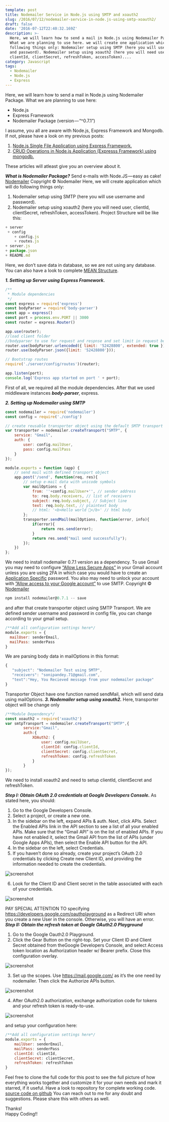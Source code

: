 ```yaml
---
template: post
title: Nodemailer Service in Node.js using SMTP and xoauth2
slug: /2016/07/12/nodemailer-service-in-node.js-using-smtp-xoauth2/
draft: false
date: '2016-07-12T22:40:32.169Z'
description: >-
  Here, we will learn how to send a mail in Node.js using Nodemailer Package.
  What we are planning to use here. we will create one application which will do
  following things only: Nodemailer setup using SMTP (here you will use username
  and password). Nodemailer setup using xoauth2 (here you will need user,
  clientId, clientSecret, refreshToken, accessToken)....
category: Javascript
tags:
  - Nodemailer
  - Node.js
  - Express
---
```

Here, we will learn how to send a mail in Node.js using Nodemailer Package. What we are planning to use here:

* Node.js
* Express Framework
* Nodemailer Package (version — “^0.7.1”)

I assume, you all are aware with Node.js, Express Framework and Mongodb. If not, please have a look on my previous posts:

1. [Node.js Single File Application using Express Framework.](http://thepandeysoni.org/2016/02/05/node.js-single-file-application-using-express-framework/)
2. [CRUD Operations in Node.js Application (Expresss Framework) using mongodb.](http://thepandeysoni.org/2016/05/04/CRUD-operations-in-node.js-application-(expresss=framework)-using-mongodb/)

These articles will atleast give you an overview about it.

**_What is Nodemailer Package?_**
Send e-mails with Node.JS — easy as cake! [Nodemailer](http://nodemailer.com/)
Copyright © Nodemailer
Here, we will create application which will do following things only:

1. Nodemailer setup using SMTP (here you will use username and password).
2. Nodemailer setup using xoauth2 (here you will need user, clientId, clientSecret, refreshToken, accessToken).
   Project Structure will be like this:

```js
+ server
 + config
    + config.js
    + routes.js
+ server.js
+ package.json
+ README.md
```

Here, we don’t save data in database, so we are not using any database. You can also have a look to complete [MEAN Structure](http://thepandeysoni.org/2016/04/05/CRUD-Operation-with-UI-integration-(Angular.js)/).

**_1. Setting up Server using Express Framework._**

```js
/**
 * Module dependencies
 */
const express = require('express')
const bodyParser = require('body-parser')
const app = express()
const port = process.env.PORT || 3000
const router = express.Router()

app.use(router);
//load client folder
//bodyparser to use for request and respnse and set limit in request body data
router.use(bodyParser.urlencoded({ limit: '52428800', extended: true }));
router.use(bodyParser.json({limit: '52428800'}));

// Bootstrap routes
require('./server/config/routes')(router);

app.listen(port);
console.log('Express app started on port ' + port);
```

First of all, we required all the module dependencies. After that we used middleware instances **_body-parser_**, express.

**_2. Setting up Nodemailer using SMTP_**

```js
const nodemailer = require('nodemailer')
const config = require('./config')

// create reusable transporter object using the default SMTP transport
var transporter = nodemailer.createTransport("SMTP", {
    service: "Gmail",
    auth: {
        user: config.mailUser,
        pass: config.mailPass
    }
});

module.exports = function (app) {
    // send mail with defined transport object
    app.post('/send', function(req, res){  
        // setup e-mail data with unicode symbols
        var mailOptions = {
            from: ''+config.mailUser+'', // sender address
            to: req.body.receivers, // list of receivers
            subject: req.body.subject, // Subject line
            text: req.body.text, // plaintext body
            // html: '<b>Hello world 🐴</b>' // html body
        }; 
        transporter.sendMail(mailOptions, function(error, info){
            if(error){
                return res.send(error);
            }
            return res.send("mail send successfully");
        }); 
    })
};
```

We need to install nodemailer 0.7.1 version as a dependency.
To use Gmail you may need to configure [“Allow Less Secure Apps”](https://myaccount.google.com/lesssecureapps) in your Gmail account unless you are using 2FA in which case you would have to create an [Application Specific](https://accounts.google.com/signin/v2/sl/pwd?service=accountsettings&passive=1209600&osid=1&continue=https%3A%2F%2Fmyaccount.google.com%2Fapppasswords&followup=https%3A%2F%2Fmyaccount.google.com%2Fapppasswords&rart=ANgoxccAm2w1A0J-N26zWpCeX4LDTofbTAhWrEoFiqtsOgoxrhEWqXZy9OD3st7E4672IoO7MNDn8qvOk2aAV6RstlZxCEfvpg&authuser=0&flowName=GlifWebSignIn&flowEntry=ServiceLogin) password. You also may need to unlock your account with [”Allow access to your Google account”](https://accounts.google.com/b/0/DisplayUnlockCaptcha) to use SMTP. Copyright © [Nodemailer](https://github.com/nodemailer/nodemailer)

```js
npm install nodemailer@0.7.1 -- save
```

and after that create transporter object using SMTP Transport. We are defined sender username and password in config file, you can change according to your gmail setup.

```js
/**Add all configuration settings here*/
module.exports = {
  mailUser: senderEmail,
  mailPass: senderPass
}
```

We are parsing body data in mailOptions in this format:

```js
{
   "subject": "Nodemailer Test using SMTP",
   "receivers": "sonipandey.71@gmail.com",
   "text":"Hey, You Recieved message from your nodemailer package"
}
```

Transporter Object have one function named sendMail, which will send data using mailOptions. 
**_3. Nodemailer setup using xoauth2._**
Here, transporter object will be change only

```js
/**Module Dependency*/
const xoauth2 = require('xoauth2')
var smtpTransport = nodemailer.createTransport("SMTP",{
        service:"Gmail",
        auth:{
            XOAuth2: {
                user: config.mailUser,
                clientId: config.clientId,
                clientSecret: config.clientSecret,
                refreshToken: config.refreshToken
            }
        }
});
```

We need to install xoauth2 and need to setup clientId, clientSecret and refreshToken.

**_Step I: Obtain OAuth 2.0 credentials at Google Developers Console._**
As stated here, you should:

1. Go to the Google Developers Console.
2. Select a project, or create a new one.
3. In the sidebar on the left, expand APIs & auth. Next, click APIs. Select the Enabled APIs link in the API section to see a list of all your enabled APIs. Make sure that the “Gmail API” is on the list of enabled APIs. If you have not enabled it, select the Gmail API from the list of APIs (under Google Apps APIs), then select the Enable API button for the API.
4. In the sidebar on the left, select Credentials.
5. If you haven’t done so already, create your project’s OAuth 2.0 credentials by clicking Create new Client ID, and providing the information needed to create the credentials.

![screenshot](/media/screen-shot-2019-02-23-at-5.16.32-pm.png)

6. Look for the Client ID and Client secret in the table associated with each of your credentials.

![screenshot](/media/screen_shot_2019-02-23_at_5_20_40_pm.png)

PAY SPECIAL ATTENTION TO specifying https://developers.google.com/oauthplayground as a Redirect URI when you create a new User in the console. Otherwise, you will have an error.
**_Step II: Obtain the refresh token at Google OAuth2.0 Playground_**

1. Go to the Google Oauth2.0 Playground.
2. Click the Gear Button on the right-top. Set your Client ID and Client Secret obtained from theGoogle Developers Console, and select Access token location as Authorization header w/ Bearer prefix. Close this configuration overlay.

![screenshot](/media/screen_shot_2019-02-23_at_5_28_48_pm.png)

3. Set up the scopes. Use https://mail.google.com/ as it’s the one need by nodemailer. Then click the Authorize APIs button.

![screenshot](/media/screen_shot_2019-02-23_at_5_38_39_pm.png)

4. After OAuth2.0 authorization, exchange authorization code for tokens and your refresh token is ready-to-use.

![screenshot](/media/image15.png)

and setup your configuration here:

```js
/**Add all configuration settings here*/
module.exports = {
	mailUser: senderEmail,
	mailPass: senderPass
	clientId: clientId,
	clientSecret: clientSecret,
	refreshToken: refreshToken
}
```

Feel free to clone the full code for this post to see the full picture of how everything works together and customize it for your own needs and mark it starred, if it useful. Have a look to repository for complete working code.
[source code on github](https://github.com/pandeysoni/Nodemailer-Service-in-Node.js-using-SMTP-and-xoauth2) 
You can reach out to me for any doubt and suggestions. Please share this with others as well.

Thanks!\
Happy Coding!!
